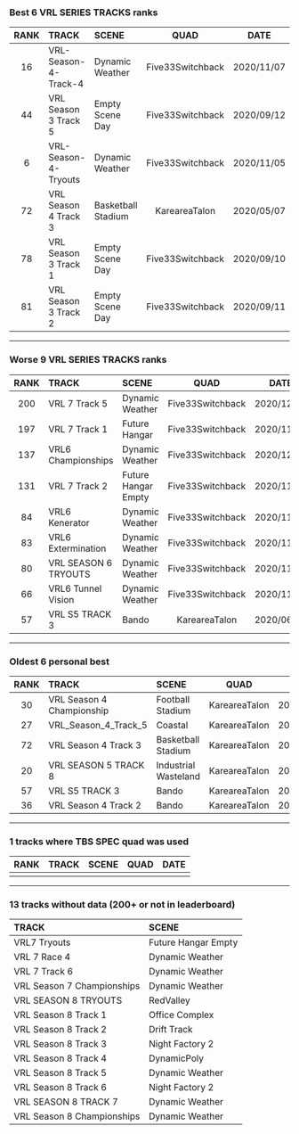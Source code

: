 ### Best 6 VRL SERIES TRACKS ranks
|RANK|TRACK|SCENE|QUAD|DATE|
|:---:|:---|:---|:---:|:---:|
|16|VRL-Season-4-Track-4|Dynamic Weather|Five33Switchback|2020/11/07|
|44|VRL Season 3 Track 5|Empty Scene Day|Five33Switchback|2020/09/12|
|6|VRL-Season-4-Tryouts|Dynamic Weather|Five33Switchback|2020/11/05|
|72|VRL Season 4 Track 3|Basketball Stadium|KareareaTalon|2020/05/07|
|78|VRL Season 3 Track 1|Empty Scene Day|Five33Switchback|2020/09/10|
|81|VRL Season 3 Track 2|Empty Scene Day|Five33Switchback|2020/09/11|
---
### Worse 9 VRL SERIES TRACKS ranks
|RANK|TRACK|SCENE|QUAD|DATE|
|:---:|:---|:---|:---:|:---:|
|200|VRL 7 Track 5|Dynamic Weather|Five33Switchback|2020/12/26|
|197|VRL 7 Track 1|Future Hangar|Five33Switchback|2020/11/02|
|137|VRL6 Championships|Dynamic Weather|Five33Switchback|2020/12/02|
|131|VRL 7 Track 2|Future Hangar Empty|Five33Switchback|2020/11/03|
|84|VRL6 Kenerator|Dynamic Weather|Five33Switchback|2020/11/23|
|83|VRL6 Extermination|Dynamic Weather|Five33Switchback|2020/11/20|
|80|VRL SEASON 6 TRYOUTS|Dynamic Weather|Five33Switchback|2020/11/12|
|66|VRL6 Tunnel Vision|Dynamic Weather|Five33Switchback|2020/11/29|
|57|VRL S5 TRACK 3|Bando|KareareaTalon|2020/06/12|
---
### Oldest 6 personal best
|RANK|TRACK|SCENE|QUAD|DATE|
|:---:|:---|:---|:---:|:---:|
|30|VRL Season 4 Championship|Football Stadium|KareareaTalon|2020/04/18|
|27|VRL_Season_4_Track_5|Coastal|KareareaTalon|2020/04/30|
|72|VRL Season 4 Track 3|Basketball Stadium|KareareaTalon|2020/05/07|
|20|VRL SEASON 5 TRACK 8|Industrial Wasteland|KareareaTalon|2020/05/24|
|57|VRL S5 TRACK 3|Bando|KareareaTalon|2020/06/12|
|36|VRL Season 4 Track 2|Bando|KareareaTalon|2020/06/13|
---
### 1 tracks where TBS SPEC quad was used
|RANK|TRACK|SCENE|QUAD|DATE|
|:---:|:---|:---|:---:|:---:|
||||||
---
### 13 tracks without data (200+ or not in leaderboard)
|TRACK|SCENE|
|:---|:---|
|VRL7 Tryouts|Future Hangar Empty|
|VRL 7 Race 4|Dynamic Weather|
|VRL 7 Track 6|Dynamic Weather|
|VRL Season 7 Championships|Dynamic Weather|
|VRL SEASON 8 TRYOUTS|RedValley|
|VRL Season 8 Track 1|Office Complex|
|VRL Season 8 Track 2|Drift Track|
|VRL Season 8 Track 3|Night Factory 2|
|VRL Season 8 Track 4|DynamicPoly|
|VRL Season 8 Track 5|Dynamic Weather|
|VRL Season 8 Track 6|Night Factory 2|
|VRL SEASON 8 TRACK 7|Dynamic Weather|
|VRL Season 8 Championships|Dynamic Weather|
